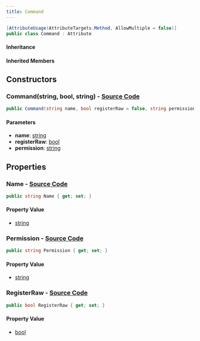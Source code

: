 ```yaml
---
title: Command
---
```


```csharp
[AttributeUsage(AttributeTargets.Method, AllowMultiple = false)]
public class Command : Attribute
```

#### Inheritance

#### Inherited Members

## Constructors

### **Command(string, bool, string)** - [Source Code](https://github.com/swiftly-solution/swiftlys2/blob/main/managed/src/SwiftlyS2.Shared/Modules/Commands/Attributes/CommandAttribute.cs#L11)

```csharp
public Command(string name, bool registerRaw = false, string permission = "")
```

#### Parameters

- **name**: [string](https://learn.microsoft.com/dotnet/api/system.string)
- **registerRaw**: [bool](https://learn.microsoft.com/dotnet/api/system.boolean)
- **permission**: [string](https://learn.microsoft.com/dotnet/api/system.string)

## Properties

### **Name** - [Source Code](https://github.com/swiftly-solution/swiftlys2/blob/main/managed/src/SwiftlyS2.Shared/Modules/Commands/Attributes/CommandAttribute.cs#L5)

```csharp
public string Name { get; set; }
```

#### Property Value

- [string](https://learn.microsoft.com/dotnet/api/system.string)

### **Permission** - [Source Code](https://github.com/swiftly-solution/swiftlys2/blob/main/managed/src/SwiftlyS2.Shared/Modules/Commands/Attributes/CommandAttribute.cs#L9)

```csharp
public string Permission { get; set; }
```

#### Property Value

- [string](https://learn.microsoft.com/dotnet/api/system.string)

### **RegisterRaw** - [Source Code](https://github.com/swiftly-solution/swiftlys2/blob/main/managed/src/SwiftlyS2.Shared/Modules/Commands/Attributes/CommandAttribute.cs#L7)

```csharp
public bool RegisterRaw { get; set; }
```

#### Property Value

- [bool](https://learn.microsoft.com/dotnet/api/system.boolean)

